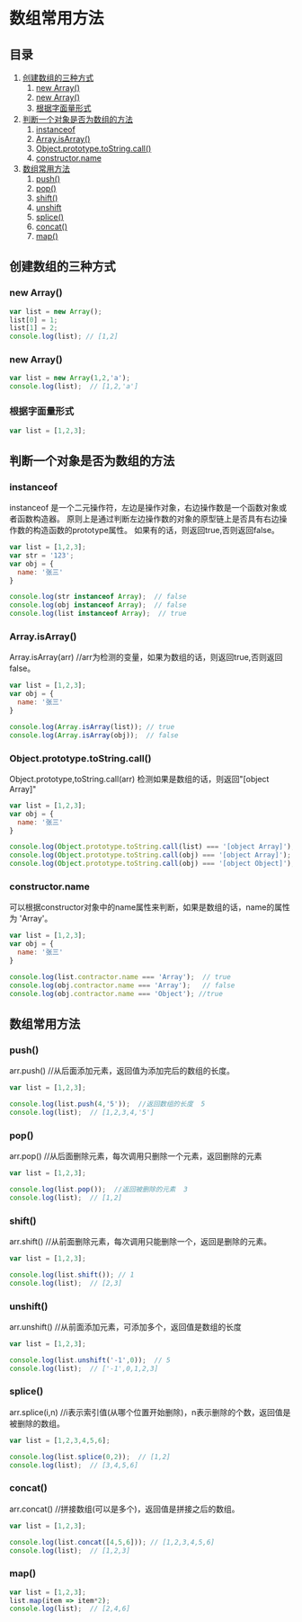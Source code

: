 # 数组常用方法 #

## 目录 ##

 1. [创建数组的三种方式](#href1)
    1. [new Array()](#href1-1)
    2. [new Array()](#href1-2)
    3. [根据字面量形式](#href1-3)
 2. [判断一个对象是否为数组的方法](#href2)
    1. [instanceof](#href2-1)
    2. [Array.isArray()](#href2-2)
    3. [Object.prototype.toString.call()](#href2-3)
    4. [constructor.name](#href2-4)
 3. [数组常用方法](#href3)
    1. [push()](#href3-1)
    2. [pop()](#href3-2)
    3. [shift()](#href3-3)
    4. [unshift](#href3-4)
    5. [splice()](#href3-5)
    6. [concat()](#href3-6)
    7. [map()](#href3-7)

## <a name='#href1'>创建数组的三种方式</a> ##

### <a name='#href1-1'>new Array()</a> ###

```js
var list = new Array();
list[0] = 1;
list[1] = 2;
console.log(list); // [1,2]
```


### <a name='#href1-2'>new Array()</a> ###

```js
var list = new Array(1,2,'a');
console.log(list);  // [1,2,'a']
```


### <a name='#href1-3'>根据字面量形式</a> ###

```js
var list = [1,2,3];
```


## <a name='#href2'>判断一个对象是否为数组的方法</a> ##

### <a name='#href2-1'>instanceof</a> ###

instanceof 是一个二元操作符，左边是操作对象，右边操作数是一个函数对象或者函数构造器。
原则上是通过判断左边操作数的对象的原型链上是否具有右边操作数的构造函数的prototype属性。
如果有的话，则返回true,否则返回false。

```js
var list = [1,2,3];
var str = '123';
var obj = {
  name: '张三'
}

console.log(str instanceof Array);  // false
console.log(obj instanceof Array);  // false
console.log(list instanceof Array);  // true

```

### <a name='#href2-2'>Array.isArray()</a> ###

Array.isArray(arr)  //arr为检测的变量，如果为数组的话，则返回true,否则返回false。

```js
var list = [1,2,3];
var obj = {
  name: '张三'
}

console.log(Array.isArray(list)); // true
console.log(Array.isArray(obj));  // false
```

### <a name='#href2-3'>Object.prototype.toString.call()</a> ###

Object.prototype,toString.call(arr) 检测如果是数组的话，则返回"[object Array]"

```js
var list = [1,2,3];
var obj = {
  name: '张三'
}

console.log(Object.prototype.toString.call(list) === '[object Array]'); // true
console.log(Object.prototype.toString.call(obj) === '[object Array]');  // false
console.log(Object.prototype.toString.call(obj) === '[object Object]'); // true
```

### <a name='#href2-4'>constructor.name</a> ###

可以根据constructor对象中的name属性来判断，如果是数组的话，name的属性为 'Array'。

```js
var list = [1,2,3];
var obj = {
  name: '张三'
}

console.log(list.contractor.name === 'Array');  // true
console.log(obj.contractor.name === 'Array');   // false
console.log(obj.contractor.name === 'Object'); //true
```


## <a name='#href3'>数组常用方法</a> ##


### <a name='#href3-1'>push()</a> ###

arr.push() //从后面添加元素，返回值为添加完后的数组的长度。

```js
var list = [1,2,3];

console.log(list.push(4,'5'));  //返回数组的长度  5
console.log(list);  // [1,2,3,4,'5']
```

### <a name='#href3-2'>pop()</a> ###

arr.pop()  //从后面删除元素，每次调用只删除一个元素，返回删除的元素

```js
var list = [1,2,3];

console.log(list.pop());  //返回被删除的元素  3
console.log(list);  // [1,2]
```


### <a name='#href3-3'>shift()</a> ###

arr.shift()  //从前面删除元素，每次调用只能删除一个，返回是删除的元素。

```js
var list = [1,2,3];

console.log(list.shift()); // 1
console.log(list);  // [2,3]
```

### <a name='#href3-4'>unshift()</a> ###

arr.unshift()  //从前面添加元素，可添加多个，返回值是数组的长度

```js
var list = [1,2,3];

console.log(list.unshift('-1',0));  // 5
console.log(list);  // ['-1',0,1,2,3]
```

### <a name='#href3-5'>splice()</a> ###

arr.splice(i,n) //i表示索引值(从哪个位置开始删除)，n表示删除的个数，返回值是被删除的数组。

```js
var list = [1,2,3,4,5,6];

console.log(list.splice(0,2));  // [1,2]
console.log(list);  // [3,4,5,6]

```

### <a name='#href3-6'>concat()</a> ###

arr.concat()  //拼接数组(可以是多个)，返回值是拼接之后的数组。

```js
var list = [1,2,3];

console.log(list.concat([4,5,6])); // [1,2,3,4,5,6]
console.log(list);  // [1,2,3]
```










### <a name='#href3-7'>map()</a> ###


```js
var list = [1,2,3];
list.map(item => item*2);
console.log(list);  // [2,4,6]
```
